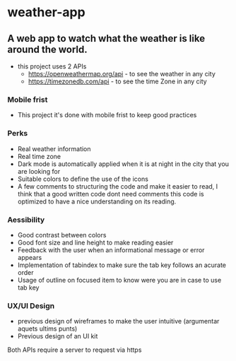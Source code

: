 # weather-app
## A web app to watch what the weather is like around the world.
- this project uses 2 APIs
  - https://openweathermap.org/api  - to see the weather in any city
  - https://timezonedb.com/api      - to see the time Zone in any city

### Mobile frist
- This project it's done with mobile frist to keep good practices

### Perks
  - Real weather information
  - Real time zone
  - Dark mode is automatically applied when it is at night in the city that you are looking for
  - Suitable colors to define the use of the icons
  - A few comments to structuring the code and make it easier to read, I think that a good written code dont need comments this code is optimized to have a nice understanding on its reading.

### Aessibility
- Good contrast between colors
- Good font size and line height to make reading easier
- Feedback with the user when an informational message or error appears
- Implementation of tabindex to make sure the tab key follows an acurate order
- Usage of outline on focused item to know were you are in case to use tab key

### UX/UI Design
- previous design of wireframes to make the user intuitive (argumentar aquets ultims punts)
- Previous design of an UI kit

Both APIs require a server to request via https

